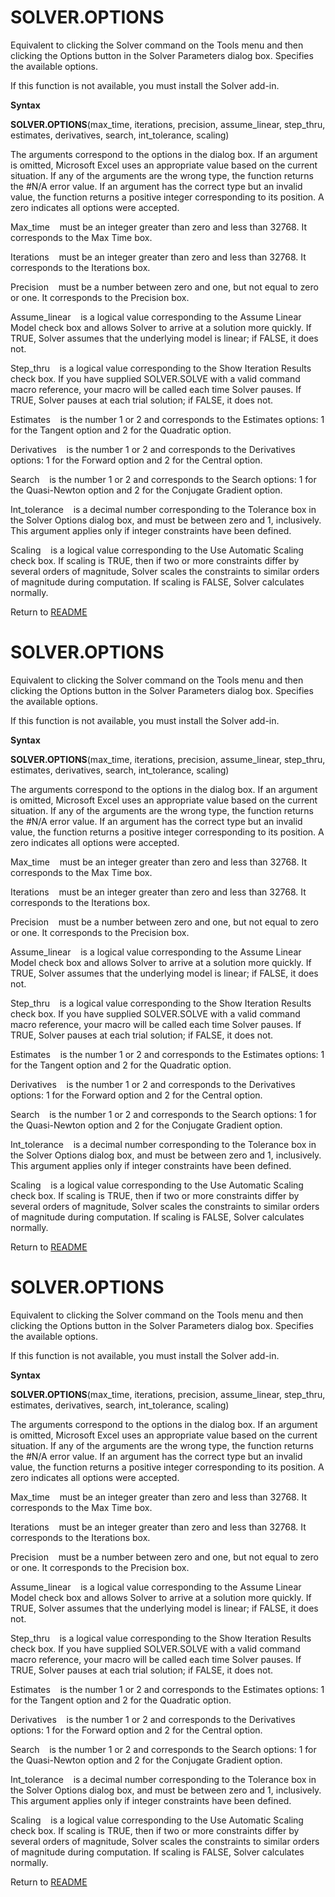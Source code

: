# SOLVER.OPTIONS

Equivalent to clicking the Solver command on the Tools menu and then
clicking the Options button in the Solver Parameters dialog box.
Specifies the available options.

If this function is not available, you must install the Solver add-in.

**Syntax**

**SOLVER.OPTIONS**(max\_time, iterations, precision, assume\_linear,
step\_thru, estimates, derivatives, search, int\_tolerance, scaling)

The arguments correspond to the options in the dialog box. If an
argument is omitted, Microsoft Excel uses an appropriate value based on
the current situation. If any of the arguments are the wrong type, the
function returns the \#N/A error value. If an argument has the correct
type but an invalid value, the function returns a positive integer
corresponding to its position. A zero indicates all options were
accepted.

Max\_time&nbsp;&nbsp;&nbsp;&nbsp;must be an integer greater than zero
and less than 32768. It corresponds to the Max Time box.

Iterations&nbsp;&nbsp;&nbsp;&nbsp;must be an integer greater than zero
and less than 32768. It corresponds to the Iterations box.

Precision&nbsp;&nbsp;&nbsp;&nbsp;must be a number between zero and one,
but not equal to zero or one. It corresponds to the Precision box.

Assume\_linear&nbsp;&nbsp;&nbsp;&nbsp;is a logical value corresponding
to the Assume Linear Model check box and allows Solver to arrive at a
solution more quickly. If TRUE, Solver assumes that the underlying model
is linear; if FALSE, it does not.

Step\_thru&nbsp;&nbsp;&nbsp;&nbsp;is a logical value corresponding to
the Show Iteration Results check box. If you have supplied SOLVER.SOLVE
with a valid command macro reference, your macro will be called each
time Solver pauses. If TRUE, Solver pauses at each trial solution; if
FALSE, it does not.

Estimates&nbsp;&nbsp;&nbsp;&nbsp;is the number 1 or 2 and corresponds to
the Estimates options: 1 for the Tangent option and 2 for the Quadratic
option.

Derivatives&nbsp;&nbsp;&nbsp;&nbsp;is the number 1 or 2 and corresponds
to the Derivatives options: 1 for the Forward option and 2 for the
Central option.

Search&nbsp;&nbsp;&nbsp;&nbsp;is the number 1 or 2 and corresponds to
the Search options: 1 for the Quasi-Newton option and 2 for the
Conjugate Gradient option.

Int\_tolerance&nbsp;&nbsp;&nbsp;&nbsp;is a decimal number corresponding
to the Tolerance box in the Solver Options dialog box, and must be
between zero and 1, inclusively. This argument applies only if integer
constraints have been defined.

Scaling&nbsp;&nbsp;&nbsp;&nbsp;is a logical value corresponding to the
Use Automatic Scaling check box. If scaling is TRUE, then if two or more
constraints differ by several orders of magnitude, Solver scales the
constraints to similar orders of magnitude during computation. If
scaling is FALSE, Solver calculates normally.



Return to [README](README.md#S)

# SOLVER.OPTIONS

Equivalent to clicking the Solver command on the Tools menu and then
clicking the Options button in the Solver Parameters dialog box.
Specifies the available options.

If this function is not available, you must install the Solver add-in.

**Syntax**

**SOLVER.OPTIONS**(max\_time, iterations, precision, assume\_linear,
step\_thru, estimates, derivatives, search, int\_tolerance, scaling)

The arguments correspond to the options in the dialog box. If an
argument is omitted, Microsoft Excel uses an appropriate value based on
the current situation. If any of the arguments are the wrong type, the
function returns the \#N/A error value. If an argument has the correct
type but an invalid value, the function returns a positive integer
corresponding to its position. A zero indicates all options were
accepted.

Max\_time&nbsp;&nbsp;&nbsp;&nbsp;must be an integer greater than zero
and less than 32768. It corresponds to the Max Time box.

Iterations&nbsp;&nbsp;&nbsp;&nbsp;must be an integer greater than zero
and less than 32768. It corresponds to the Iterations box.

Precision&nbsp;&nbsp;&nbsp;&nbsp;must be a number between zero and one,
but not equal to zero or one. It corresponds to the Precision box.

Assume\_linear&nbsp;&nbsp;&nbsp;&nbsp;is a logical value corresponding
to the Assume Linear Model check box and allows Solver to arrive at a
solution more quickly. If TRUE, Solver assumes that the underlying model
is linear; if FALSE, it does not.

Step\_thru&nbsp;&nbsp;&nbsp;&nbsp;is a logical value corresponding to
the Show Iteration Results check box. If you have supplied SOLVER.SOLVE
with a valid command macro reference, your macro will be called each
time Solver pauses. If TRUE, Solver pauses at each trial solution; if
FALSE, it does not.

Estimates&nbsp;&nbsp;&nbsp;&nbsp;is the number 1 or 2 and corresponds to
the Estimates options: 1 for the Tangent option and 2 for the Quadratic
option.

Derivatives&nbsp;&nbsp;&nbsp;&nbsp;is the number 1 or 2 and corresponds
to the Derivatives options: 1 for the Forward option and 2 for the
Central option.

Search&nbsp;&nbsp;&nbsp;&nbsp;is the number 1 or 2 and corresponds to
the Search options: 1 for the Quasi-Newton option and 2 for the
Conjugate Gradient option.

Int\_tolerance&nbsp;&nbsp;&nbsp;&nbsp;is a decimal number corresponding
to the Tolerance box in the Solver Options dialog box, and must be
between zero and 1, inclusively. This argument applies only if integer
constraints have been defined.

Scaling&nbsp;&nbsp;&nbsp;&nbsp;is a logical value corresponding to the
Use Automatic Scaling check box. If scaling is TRUE, then if two or more
constraints differ by several orders of magnitude, Solver scales the
constraints to similar orders of magnitude during computation. If
scaling is FALSE, Solver calculates normally.



Return to [README](README.md#S)

# SOLVER.OPTIONS

Equivalent to clicking the Solver command on the Tools menu and then
clicking the Options button in the Solver Parameters dialog box.
Specifies the available options.

If this function is not available, you must install the Solver add-in.

**Syntax**

**SOLVER.OPTIONS**(max\_time, iterations, precision, assume\_linear,
step\_thru, estimates, derivatives, search, int\_tolerance, scaling)

The arguments correspond to the options in the dialog box. If an
argument is omitted, Microsoft Excel uses an appropriate value based on
the current situation. If any of the arguments are the wrong type, the
function returns the \#N/A error value. If an argument has the correct
type but an invalid value, the function returns a positive integer
corresponding to its position. A zero indicates all options were
accepted.

Max\_time&nbsp;&nbsp;&nbsp;&nbsp;must be an integer greater than zero
and less than 32768. It corresponds to the Max Time box.

Iterations&nbsp;&nbsp;&nbsp;&nbsp;must be an integer greater than zero
and less than 32768. It corresponds to the Iterations box.

Precision&nbsp;&nbsp;&nbsp;&nbsp;must be a number between zero and one,
but not equal to zero or one. It corresponds to the Precision box.

Assume\_linear&nbsp;&nbsp;&nbsp;&nbsp;is a logical value corresponding
to the Assume Linear Model check box and allows Solver to arrive at a
solution more quickly. If TRUE, Solver assumes that the underlying model
is linear; if FALSE, it does not.

Step\_thru&nbsp;&nbsp;&nbsp;&nbsp;is a logical value corresponding to
the Show Iteration Results check box. If you have supplied SOLVER.SOLVE
with a valid command macro reference, your macro will be called each
time Solver pauses. If TRUE, Solver pauses at each trial solution; if
FALSE, it does not.

Estimates&nbsp;&nbsp;&nbsp;&nbsp;is the number 1 or 2 and corresponds to
the Estimates options: 1 for the Tangent option and 2 for the Quadratic
option.

Derivatives&nbsp;&nbsp;&nbsp;&nbsp;is the number 1 or 2 and corresponds
to the Derivatives options: 1 for the Forward option and 2 for the
Central option.

Search&nbsp;&nbsp;&nbsp;&nbsp;is the number 1 or 2 and corresponds to
the Search options: 1 for the Quasi-Newton option and 2 for the
Conjugate Gradient option.

Int\_tolerance&nbsp;&nbsp;&nbsp;&nbsp;is a decimal number corresponding
to the Tolerance box in the Solver Options dialog box, and must be
between zero and 1, inclusively. This argument applies only if integer
constraints have been defined.

Scaling&nbsp;&nbsp;&nbsp;&nbsp;is a logical value corresponding to the
Use Automatic Scaling check box. If scaling is TRUE, then if two or more
constraints differ by several orders of magnitude, Solver scales the
constraints to similar orders of magnitude during computation. If
scaling is FALSE, Solver calculates normally.



Return to [README](README.md#S)

